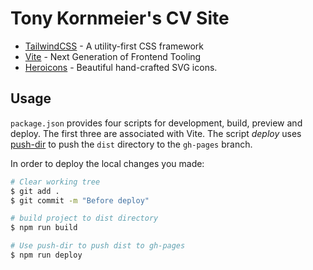 # Tony Kornmeier's CV Site

- [TailwindCSS](https://tailwindcss.com) - A utility-first CSS framework
- [Vite](https://vitejs.dev) - Next Generation of Frontend Tooling
- [Heroicons](https://heroicons.com) - Beautiful hand-crafted SVG icons.

## Usage

`package.json` provides four scripts for development, build, preview and deploy. The first three are associated with Vite. The script _deploy_ uses [push-dir](https://github.com/L33T-KR3W/push-dir) to push the `dist` directory to the `gh-pages` branch.

In order to deploy the local changes you made:

```sh
# Clear working tree
$ git add .
$ git commit -m "Before deploy"

# build project to dist directory
$ npm run build

# Use push-dir to push dist to gh-pages
$ npm run deploy
```
